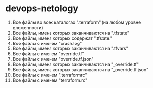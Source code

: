 # devops-netology
1) Все файлы во всех каталогах ".terraform" (на любом уровне вложенности)
2) Все файлы, имена которых заканчиваются на ".tfstate"
3) Все файлы, имена которых содержат ".tfstate."
4) Все файлы с именем "crash.log"
5) Все файлы, имена которых заканчиваются на ".tfvars"
6) Все файлы с именем "override.tf"
7) Все файлы с именем "override.tf.json"
8) Все файлы, имена которых заканчиваются на "_override.tf"
9) Все файлы, имена которых заканчиваются на "_override.tf.json"
10) Все файлы с именем ".terraformrc"
11) Все файлы с именем "terraform.rc"